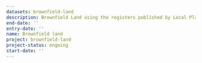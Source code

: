 ```yaml
---
datasets: brownfield-land
description: Brownfield Land using the registers published by Local Planning Authorities.
end-date: ''
entry-date: ''
name: Brownfield land
project: brownfield-land
project-status: ongoing
start-date: ''
---
```

